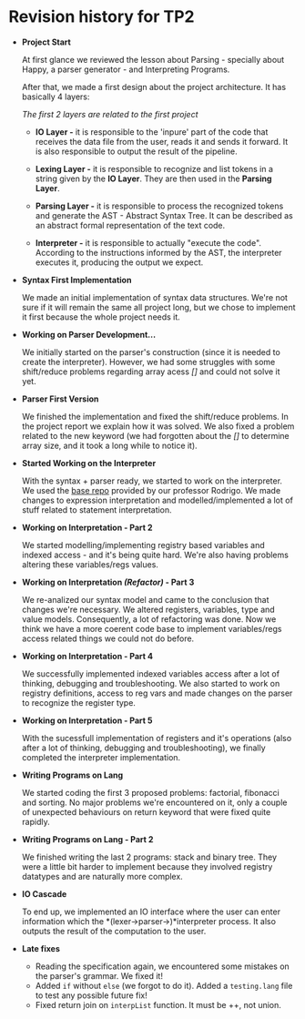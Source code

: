 # Revision history for TP2

* **Project Start**

    At first glance we reviewed the lesson about Parsing - specially about Happy, a parser generator - and Interpreting Programs.

    After that, we made a first design about the project architecture. It has basically 4 layers:

    *The first 2 layers are related to the first project*

    * **IO Layer -** it is responsible to the 'inpure' part of the code that receives the data file from the user, reads it and sends it forward. It is also responsible to output the result of the pipeline.

    * **Lexing Layer -** it is responsible to recognize and list tokens in a string given by the **IO Layer**. They are then used in the **Parsing Layer**.

    * **Parsing Layer -** it is responsible to process the recognized tokens and generate the AST - Abstract Syntax Tree. It can be described as an abstract formal representation of the text code.

    * **Interpreter -** it is responsible to actually "execute the code". According to the instructions informed by the AST, the interpreter executes it, producing the output we expect.

* **Syntax First Implementation**

    We made an initial implementation of syntax data structures. We're not sure if it will remain the same all project long, but we chose to implement it first because the whole project needs it. 

* **Working on Parser Development...**

    We initially started on the parser's construction (since it is needed to create the interpreter). However, we had some struggles with some shift/reduce problems regarding array acess *[]* and could not solve it yet.

* **Parser First Version**

    We finished the implementation and fixed the shift/reduce problems. In the project report we explain how it was solved. We also fixed a problem related to the new keyword (we had forgotten about the *[]* to determine array size, and it took a long while to notice it).

* **Started Working on the Interpreter**

    With the syntax + parser ready, we started to work on the interpreter. We used the [base repo](https://github.com/rodrigogribeiro/bcc328-imp) provided by our professor Rodrigo. We made changes to expression interpretation and modelled/implemented a lot of stuff related to statement interpretation.

* **Working on Interpretation - Part 2**

    We started modelling/implementing registry based variables and indexed access - and it's being quite hard. We're also having problems altering these variables/regs values.

* **Working on Interpretation *(Refactor)* - Part 3**

    We re-analized our syntax model and came to the conclusion that changes we're necessary. We altered registers, variables, type and value models. Consequently, a lot of refactoring was done. Now we think we have a more coerent code base to implement variables/regs access related things we could not do before.

* **Working on Interpretation - Part 4**

    We successfully implemented indexed variables access after a lot of thinking, debugging and troubleshooting. We also started to work on registry definitions, access to reg vars and made changes on the parser to recognize the register type.

* **Working on Interpretation - Part 5**

    With the sucessfull implementation of registers and it's operations (also after a lot of thinking, debugging and troubleshooting), we finally completed the interpreter implementation.

* **Writing Programs on Lang**

    We started coding the first 3 proposed problems: factorial, fibonacci and sorting. No major problems we're encountered on it, only a couple of unexpected behaviours on return keyword that were fixed quite rapidly.

* **Writing Programs on Lang - Part 2**

    We finished writing the last 2 programs: stack and binary tree. They were a little bit harder to implement because they involved registry datatypes and are naturally more complex.

* **IO Cascade**

    To end up, we implemented an IO interface where the user can enter information which the *(lexer->parser->)*interpreter process. It also outputs the result of the computation to the user.

* **Late fixes**

    - Reading the specification again, we encountered some mistakes on the parser's grammar. We fixed it!
    - Added `if` without `else` (we forgot to do it). Added a `testing.lang` file to test any possible future fix!
    - Fixed return join on `interpList` function. It must be ++, not union.
